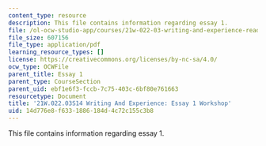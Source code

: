 ```yaml
---
content_type: resource
description: This file contains information regarding essay 1.
file: /ol-ocw-studio-app/courses/21w-022-03-writing-and-experience-reading-and-writing-autobiography-spring-2014/14d776e8f6331886184d4c72c155c3b8_MIT21W_022_03S14_Essay1.pdf
file_size: 607156
file_type: application/pdf
learning_resource_types: []
license: https://creativecommons.org/licenses/by-nc-sa/4.0/
ocw_type: OCWFile
parent_title: Essay 1
parent_type: CourseSection
parent_uid: ebf1e6f3-fccb-7c75-403c-6bf80e761663
resourcetype: Document
title: '21W.022.03S14 Writing And Experience: Essay 1 Workshop'
uid: 14d776e8-f633-1886-184d-4c72c155c3b8
---
```

This file contains information regarding essay 1.